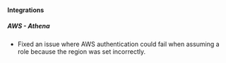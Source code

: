 
#### Integrations

##### AWS - Athena

- Fixed an issue where AWS authentication could fail when assuming a role because the region was set incorrectly.
